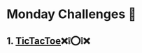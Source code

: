 # Monday Challenges 🤖

## 1. [TicTacToe](https://github.com/abdiastenas/Code-Coder/tree/main/src/technologies/2022/week%207/tic_tac_toe)⁣❌❕⭕❕❌
